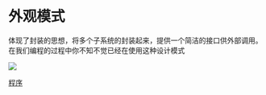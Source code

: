 # 外观模式 体现了封装的思想，将多个子系统的封装起来，提供一个简洁的接口供外部调用。在我们编程的过程中你不知不觉已经在使用这种设计模式![](https://pic4.zhimg.com/80/v2-c75e41044733a59739f416b2100e21b7_720w.jpg)[程序](facade.php)